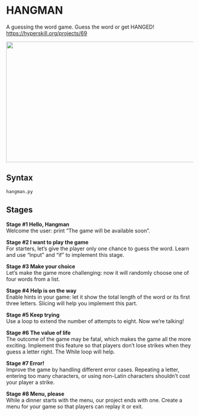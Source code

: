 # HANGMAN
A guessing the word game. Guess the word or get HANGED!
https://hyperskill.org/projects/69

<img src="https://github.com/ishwarjagdale/HANGMAN/blob/master/demonstration.gif" width="640" height="324"/>

## Syntax
```
hangman.py
```

## Stages
**Stage #1 Hello, Hangman**  
Welcome the user: print “The game will be available soon”.

**Stage #2 I want to play the game**  
For starters, let’s give the player only one chance to guess the word. Learn and use “Input” and “if” to implement this stage.

**Stage #3 Make your choice**  
Let’s make the game more challenging: now it will randomly choose one of four words from a list.

**Stage #4 Help is on the way**  
Enable hints in your game: let it show the total length of the word or its first three letters. Slicing will help you implement this part.

**Stage #5 Keep trying**  
Use a loop to extend the number of attempts to eight. Now we’re talking!

**Stage #6 The value of life**  
The outcome of the game may be fatal, which makes the game all the more exciting. Implement this feature so that players don’t lose strikes when they guess a letter right. The While loop will help.

**Stage #7 Error!**  
Improve the game by handling different error cases. Repeating a letter, entering too many characters, or using non-Latin characters shouldn’t cost your player a strike.

**Stage #8 Menu, please**  
While a dinner starts with the menu, our project ends with one. Create a menu for your game so that players can replay it or exit.